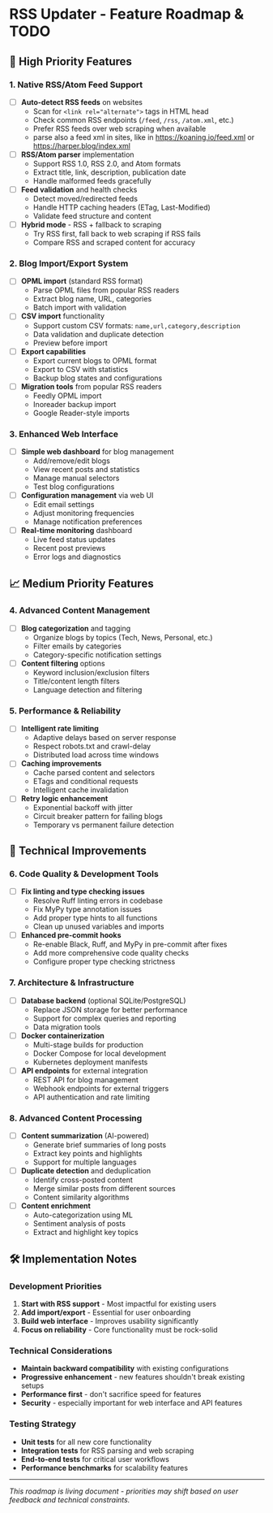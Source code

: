 # RSS Updater - Feature Roadmap & TODO

## 🚀 High Priority Features

### 1. Native RSS/Atom Feed Support
- [ ] **Auto-detect RSS feeds** on websites
  - Scan for `<link rel="alternate">` tags in HTML head
  - Check common RSS endpoints (`/feed`, `/rss`, `/atom.xml`, etc.)
  - Prefer RSS feeds over web scraping when available
  - parse also a feed xml in sites, like in https://koaning.io/feed.xml or https://harper.blog/index.xml
- [ ] **RSS/Atom parser** implementation
  - Support RSS 1.0, RSS 2.0, and Atom formats
  - Extract title, link, description, publication date
  - Handle malformed feeds gracefully
- [ ] **Feed validation** and health checks
  - Detect moved/redirected feeds
  - Handle HTTP caching headers (ETag, Last-Modified)
  - Validate feed structure and content
- [ ] **Hybrid mode** - RSS + fallback to scraping
  - Try RSS first, fall back to web scraping if RSS fails
  - Compare RSS and scraped content for accuracy

### 2. Blog Import/Export System
- [ ] **OPML import** (standard RSS format)
  - Parse OPML files from popular RSS readers
  - Extract blog name, URL, categories
  - Batch import with validation
- [ ] **CSV import** functionality
  - Support custom CSV formats: `name,url,category,description`
  - Data validation and duplicate detection
  - Preview before import
- [ ] **Export capabilities**
  - Export current blogs to OPML format
  - Export to CSV with statistics
  - Backup blog states and configurations
- [ ] **Migration tools** from popular RSS readers
  - Feedly OPML import
  - Inoreader backup import
  - Google Reader-style imports

### 3. Enhanced Web Interface
- [ ] **Simple web dashboard** for blog management
  - Add/remove/edit blogs
  - View recent posts and statistics
  - Manage manual selectors
  - Test blog configurations
- [ ] **Configuration management** via web UI
  - Edit email settings
  - Adjust monitoring frequencies
  - Manage notification preferences
- [ ] **Real-time monitoring** dashboard
  - Live feed status updates
  - Recent post previews
  - Error logs and diagnostics

## 📈 Medium Priority Features

### 4. Advanced Content Management
- [ ] **Blog categorization** and tagging
  - Organize blogs by topics (Tech, News, Personal, etc.)
  - Filter emails by categories
  - Category-specific notification settings
- [ ] **Content filtering** options
  - Keyword inclusion/exclusion filters
  - Title/content length filters
  - Language detection and filtering




### 5. Performance & Reliability
- [ ] **Intelligent rate limiting**
  - Adaptive delays based on server response
  - Respect robots.txt and crawl-delay
  - Distributed load across time windows
- [ ] **Caching improvements**
  - Cache parsed content and selectors
  - ETags and conditional requests
  - Intelligent cache invalidation
- [ ] **Retry logic enhancement**
  - Exponential backoff with jitter
  - Circuit breaker pattern for failing blogs
  - Temporary vs permanent failure detection

## 🔧 Technical Improvements

### 6. Code Quality & Development Tools
- [ ] **Fix linting and type checking issues**
  - Resolve Ruff linting errors in codebase
  - Fix MyPy type annotation issues
  - Add proper type hints to all functions
  - Clean up unused variables and imports
- [ ] **Enhanced pre-commit hooks**
  - Re-enable Black, Ruff, and MyPy in pre-commit after fixes
  - Add more comprehensive code quality checks
  - Configure proper type checking strictness

### 7. Architecture & Infrastructure
- [ ] **Database backend** (optional SQLite/PostgreSQL)
  - Replace JSON storage for better performance
  - Support for complex queries and reporting
  - Data migration tools
- [ ] **Docker containerization**
  - Multi-stage builds for production
  - Docker Compose for local development
  - Kubernetes deployment manifests
- [ ] **API endpoints** for external integration
  - REST API for blog management
  - Webhook endpoints for external triggers
  - API authentication and rate limiting



### 8. Advanced Content Processing
- [ ] **Content summarization** (AI-powered)
  - Generate brief summaries of long posts
  - Extract key points and highlights
  - Support for multiple languages
- [ ] **Duplicate detection** and deduplication
  - Identify cross-posted content
  - Merge similar posts from different sources
  - Content similarity algorithms
- [ ] **Content enrichment**
  - Auto-categorization using ML
  - Sentiment analysis of posts
  - Extract and highlight key topics


## 🛠️ Implementation Notes

### Development Priorities
1. **Start with RSS support** - Most impactful for existing users
2. **Add import/export** - Essential for user onboarding
3. **Build web interface** - Improves usability significantly
4. **Focus on reliability** - Core functionality must be rock-solid

### Technical Considerations
- **Maintain backward compatibility** with existing configurations
- **Progressive enhancement** - new features shouldn't break existing setups
- **Performance first** - don't sacrifice speed for features
- **Security** - especially important for web interface and API features

### Testing Strategy
- **Unit tests** for all new core functionality
- **Integration tests** for RSS parsing and web scraping
- **End-to-end tests** for critical user workflows
- **Performance benchmarks** for scalability features

---

*This roadmap is living document - priorities may shift based on user feedback and technical constraints.*
